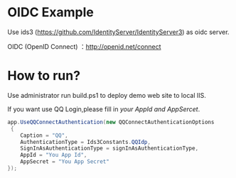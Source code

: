 # OIDC Example
Use ids3 (https://github.com/IdentityServer/IdentityServer3) as oidc server.

OIDC (OpenID Connect) ：http://openid.net/connect

# How to run?
Use administrator run build.ps1 to deploy demo web site to local IIS. 

If you want use QQ Login,please fill in *your AppId and AppSercet*.
``` csharp
app.UseQQConnectAuthentication(new QQConnectAuthenticationOptions
 {
    Caption = "QQ",
    AuthenticationType = Ids3Constants.QQIdp,
    SignInAsAuthenticationType = signInAsAuthenticationType,
    AppId = "You App Id",
    AppSecret = "You App Secret"
});
```
